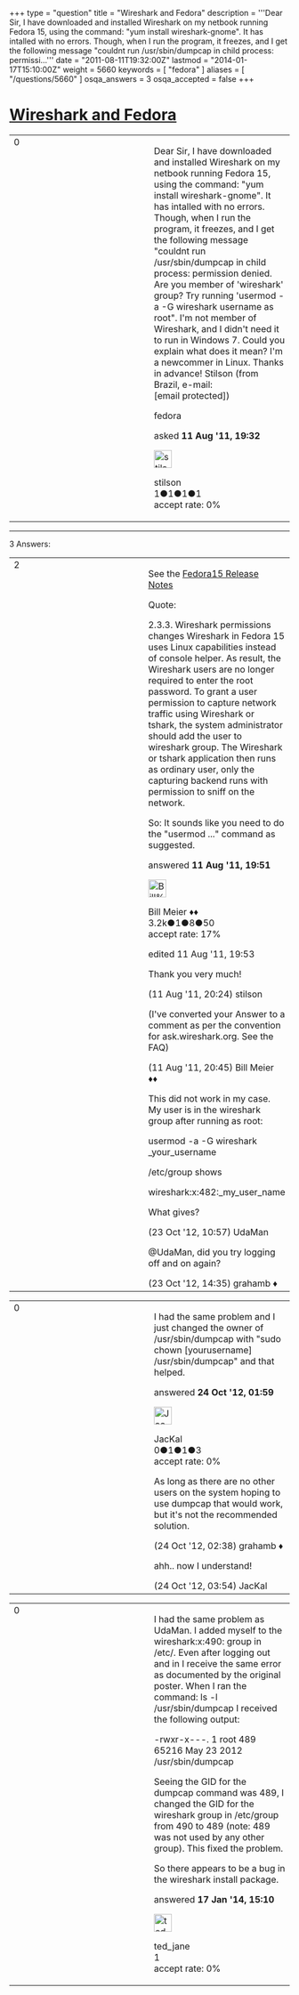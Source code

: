+++
type = "question"
title = "Wireshark and Fedora"
description = '''Dear Sir, I have downloaded and installed Wireshark on my netbook running Fedora 15, using the command: &quot;yum install wireshark-gnome&quot;. It has intalled with no errors. Though, when I run the program, it freezes, and I get the following message &quot;couldnt run /usr/sbin/dumpcap in child process: permissi...'''
date = "2011-08-11T19:32:00Z"
lastmod = "2014-01-17T15:10:00Z"
weight = 5660
keywords = [ "fedora" ]
aliases = [ "/questions/5660" ]
osqa_answers = 3
osqa_accepted = false
+++

<div class="headNormal">

# [Wireshark and Fedora](/questions/5660/wireshark-and-fedora)

</div>

<div id="main-body">

<div id="askform">

<table id="question-table" style="width:100%;"><colgroup><col style="width: 50%" /><col style="width: 50%" /></colgroup><tbody><tr class="odd"><td style="width: 30px; vertical-align: top"><div class="vote-buttons"><div id="post-5660-score" class="post-score" title="current number of votes">0</div><div id="favorite-count" class="favorite-count"></div></div></td><td><div id="item-right"><div class="question-body"><p>Dear Sir, I have downloaded and installed Wireshark on my netbook running Fedora 15, using the command: "yum install wireshark-gnome". It has intalled with no errors. Though, when I run the program, it freezes, and I get the following message "couldnt run /usr/sbin/dumpcap in child process: permission denied. Are you member of 'wireshark' group? Try running 'usermod -a -G wireshark username as root". I'm not member of Wireshark, and I didn't need it to run in Windows 7. Could you explain what does it mean? I'm a newcommer in Linux. Thanks in advance! Stilson (from Brazil, e-mail: [email protected])</p></div><div id="question-tags" class="tags-container tags">fedora</div><div id="question-controls" class="post-controls"></div><div class="post-update-info-container"><div class="post-update-info post-update-info-user"><p>asked <strong>11 Aug '11, 19:32</strong></p><img src="https://secure.gravatar.com/avatar/f944fbf945979d72022a2c02a3334cd5?s=32&amp;d=identicon&amp;r=g" class="gravatar" width="32" height="32" alt="stilson&#39;s gravatar image" /><p>stilson<br />
<span class="score" title="1 reputation points">1</span><span title="1 badges"><span class="badge1">●</span><span class="badgecount">1</span></span><span title="1 badges"><span class="silver">●</span><span class="badgecount">1</span></span><span title="1 badges"><span class="bronze">●</span><span class="badgecount">1</span></span><br />
<span class="accept_rate" title="Rate of the user&#39;s accepted answers">accept rate:</span> <span title="stilson has no accepted answers">0%</span></p></div></div><div id="comments-container-5660" class="comments-container"></div><div id="comment-tools-5660" class="comment-tools"></div><div class="clear"></div><div id="comment-5660-form-container" class="comment-form-container"></div><div class="clear"></div></div></td></tr></tbody></table>

------------------------------------------------------------------------

<div class="tabBar">

<span id="sort-top"></span>

<div class="headQuestions">

3 Answers:

</div>

</div>

<span id="5663"></span>

<div id="answer-container-5663" class="answer">

<table style="width:100%;"><colgroup><col style="width: 50%" /><col style="width: 50%" /></colgroup><tbody><tr class="odd"><td style="width: 30px; vertical-align: top"><div class="vote-buttons"><div id="post-5663-score" class="post-score" title="current number of votes">2</div></div></td><td><div class="item-right"><div class="answer-body"><p>See the <a href="http://docs.fedoraproject.org/en-US/Fedora/15/html/Release_Notes/sect-Release_Notes-Changes_for_Desktop_Users.html">Fedora15 Release Notes</a></p><p>Quote:</p><p>2.3.3. Wireshark permissions changes Wireshark in Fedora 15 uses Linux capabilities instead of console helper. As result, the Wireshark users are no longer required to enter the root password. To grant a user permission to capture network traffic using Wireshark or tshark, the system administrator should add the user to wireshark group. The Wireshark or tshark application then runs as ordinary user, only the capturing backend runs with permission to sniff on the network.</p><p>So: It sounds like you need to do the "usermod ..." command as suggested.</p></div><div class="answer-controls post-controls"></div><div class="post-update-info-container"><div class="post-update-info post-update-info-user"><p>answered <strong>11 Aug '11, 19:51</strong></p><img src="https://secure.gravatar.com/avatar/bfb20acfe44690473b10c7963b5d4a18?s=32&amp;d=identicon&amp;r=g" class="gravatar" width="32" height="32" alt="Bill%20Meier&#39;s gravatar image" /><p>Bill Meier ♦♦<br />
<span class="score" title="3180 reputation points"><span>3.2k</span></span><span title="1 badges"><span class="badge1">●</span><span class="badgecount">1</span></span><span title="8 badges"><span class="silver">●</span><span class="badgecount">8</span></span><span title="50 badges"><span class="bronze">●</span><span class="badgecount">50</span></span><br />
<span class="accept_rate" title="Rate of the user&#39;s accepted answers">accept rate:</span> <span title="Bill Meier has 31 accepted answers">17%</span></p></div><div class="post-update-info post-update-info-edited"><p>edited 11 Aug '11, 19:53</p></div></div><div id="comments-container-5663" class="comments-container"><span id="5664"></span><div id="comment-5664" class="comment"><div id="post-5664-score" class="comment-score"></div><div class="comment-text"><p>Thank you very much!</p></div><div id="comment-5664-info" class="comment-info"><span class="comment-age">(11 Aug '11, 20:24)</span> stilson</div></div><span id="5666"></span><div id="comment-5666" class="comment"><div id="post-5666-score" class="comment-score"></div><div class="comment-text"><p>(I've converted your Answer to a comment as per the convention for ask.wireshark.org. See the FAQ)</p></div><div id="comment-5666-info" class="comment-info"><span class="comment-age">(11 Aug '11, 20:45)</span> Bill Meier ♦♦</div></div><span id="15197"></span><div id="comment-15197" class="comment"><div id="post-15197-score" class="comment-score"></div><div class="comment-text"><p>This did not work in my case. My user is in the wireshark group after running as root:</p><p>usermod -a -G wireshark _your_username</p><p>/etc/group shows</p><p>wireshark:x:482:_my_user_name</p><p>What gives?</p></div><div id="comment-15197-info" class="comment-info"><span class="comment-age">(23 Oct '12, 10:57)</span> UdaMan</div></div><span id="15201"></span><div id="comment-15201" class="comment"><div id="post-15201-score" class="comment-score"></div><div class="comment-text"><p>@UdaMan, did you try logging off and on again?</p></div><div id="comment-15201-info" class="comment-info"><span class="comment-age">(23 Oct '12, 14:35)</span> grahamb ♦</div></div></div><div id="comment-tools-5663" class="comment-tools"></div><div class="clear"></div><div id="comment-5663-form-container" class="comment-form-container"></div><div class="clear"></div></div></td></tr></tbody></table>

</div>

<span id="15214"></span>

<div id="answer-container-15214" class="answer">

<table style="width:100%;"><colgroup><col style="width: 50%" /><col style="width: 50%" /></colgroup><tbody><tr class="odd"><td style="width: 30px; vertical-align: top"><div class="vote-buttons"><div id="post-15214-score" class="post-score" title="current number of votes">0</div></div></td><td><div class="item-right"><div class="answer-body"><p>I had the same problem and I just changed the owner of /usr/sbin/dumpcap with "sudo chown [yourusername] /usr/sbin/dumpcap" and that helped.</p></div><div class="answer-controls post-controls"></div><div class="post-update-info-container"><div class="post-update-info post-update-info-user"><p>answered <strong>24 Oct '12, 01:59</strong></p><img src="https://secure.gravatar.com/avatar/bd4e5a8da561e4305bc2a06569e388db?s=32&amp;d=identicon&amp;r=g" class="gravatar" width="32" height="32" alt="JacKal&#39;s gravatar image" /><p>JacKal<br />
<span class="score" title="0 reputation points">0</span><span title="1 badges"><span class="badge1">●</span><span class="badgecount">1</span></span><span title="1 badges"><span class="silver">●</span><span class="badgecount">1</span></span><span title="3 badges"><span class="bronze">●</span><span class="badgecount">3</span></span><br />
<span class="accept_rate" title="Rate of the user&#39;s accepted answers">accept rate:</span> <span title="JacKal has no accepted answers">0%</span></p></div></div><div id="comments-container-15214" class="comments-container"><span id="15217"></span><div id="comment-15217" class="comment"><div id="post-15217-score" class="comment-score"></div><div class="comment-text"><p>As long as there are no other users on the system hoping to use dumpcap that would work, but it's not the recommended solution.</p></div><div id="comment-15217-info" class="comment-info"><span class="comment-age">(24 Oct '12, 02:38)</span> grahamb ♦</div></div><span id="15218"></span><div id="comment-15218" class="comment"><div id="post-15218-score" class="comment-score"></div><div class="comment-text"><p>ahh.. now I understand!</p></div><div id="comment-15218-info" class="comment-info"><span class="comment-age">(24 Oct '12, 03:54)</span> JacKal</div></div></div><div id="comment-tools-15214" class="comment-tools"></div><div class="clear"></div><div id="comment-15214-form-container" class="comment-form-container"></div><div class="clear"></div></div></td></tr></tbody></table>

</div>

<span id="29004"></span>

<div id="answer-container-29004" class="answer">

<table style="width:100%;"><colgroup><col style="width: 50%" /><col style="width: 50%" /></colgroup><tbody><tr class="odd"><td style="width: 30px; vertical-align: top"><div class="vote-buttons"><div id="post-29004-score" class="post-score" title="current number of votes">0</div></div></td><td><div class="item-right"><div class="answer-body"><p>I had the same problem as UdaMan. I added myself to the wireshark:x:490: group in /etc/. Even after logging out and in I receive the same error as documented by the original poster. When I ran the command: ls -l /usr/sbin/dumpcap I received the following output:</p><p>-rwxr-x---. 1 root 489 65216 May 23 2012 /usr/sbin/dumpcap</p><p>Seeing the GID for the dumpcap command was 489, I changed the GID for the wireshark group in /etc/group from 490 to 489 (note: 489 was not used by any other group). This fixed the problem.</p><p>So there appears to be a bug in the wireshark install package.</p></div><div class="answer-controls post-controls"></div><div class="post-update-info-container"><div class="post-update-info post-update-info-user"><p>answered <strong>17 Jan '14, 15:10</strong></p><img src="https://secure.gravatar.com/avatar/b0006076f7a8b0e82ed822efafa0d2f5?s=32&amp;d=identicon&amp;r=g" class="gravatar" width="32" height="32" alt="ted_jane&#39;s gravatar image" /><p>ted_jane<br />
<span class="score" title="1 reputation points">1</span><br />
<span class="accept_rate" title="Rate of the user&#39;s accepted answers">accept rate:</span> <span title="ted_jane has no accepted answers">0%</span></p></div></div><div id="comments-container-29004" class="comments-container"></div><div id="comment-tools-29004" class="comment-tools"></div><div class="clear"></div><div id="comment-29004-form-container" class="comment-form-container"></div><div class="clear"></div></div></td></tr></tbody></table>

</div>

<div class="paginator-container-left">

</div>

</div>

</div>

